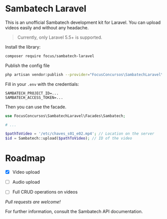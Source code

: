 # Sambatech Laravel

This is an unofficial Sambatech development kit for Laravel. You can upload videos easily and without any headache.

> Currently, only Laravel 5.5+ is supported.

Install the library:

```bash
composer require focus/sambatech-laravel
```

Publish the config file

```bash
php artisan vendor:publish --provider="FocusConcursos\SambatechLaravel\SambatechServiceProvider"
```

Fill in your `.env` with the credentials:

```dotenv
SAMBATECH_PROJECT_ID=...
SAMBATECH_ACCESS_TOKEN=...
```

Then you can use the facade.

```php
use FocusConcursos\SambatechLaravel\Facades\Sambatech;

# ...

$pathToVideo = '/etc/chaves_s01_e02.mp4'; // Location on the server
$id = Sambatech::upload($pathToVideo); // ID of the video
```

# Roadmap

- [x] Video upload
- [ ] Audio upload
- [ ] Full CRUD operations on videos


*Pull requests are welcome!*

For further information, consult the Sambatech API documentation.
